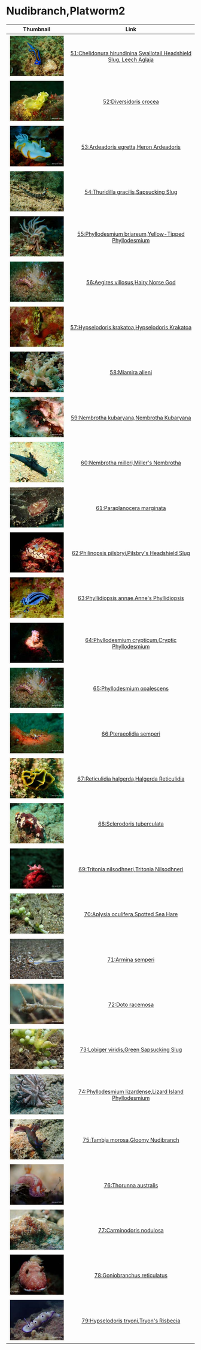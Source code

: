 # Nudibranch,Platworm2

| Thumbnail | Link |
| :---: | :---: |
| ![](../../.gitbook/assets/small-chelidonura-hirundinina.jpg)  | [51:Chelidonura hirundinina,Swallotail Headshield Slug, Leech Aglaja](51-chelidonura-hirundinina-swallotail-headshield-slug-leech-aglaja.md) |
| ![](../../.gitbook/assets/small-diversidoris-crocea.jpg)  | [52:Diversidoris crocea](52-diversidoris-crocea.md) |
| ![](../../.gitbook/assets/small-heron-ardeadoris.jpg)  | [53:Ardeadoris egretta,Heron Ardeadoris](53-ardeadoris-egretta-heron-ardeadoris.md) |
| ![](../../.gitbook/assets/small-thuridilla-gracilis.jpg)  | [54:Thuridilla gracilis,Sapsucking Slug](54-thuridilla-gracilis-sapsucking-slug.md) |
| ![](../../.gitbook/assets/small-yellow-tipped-phyllodesmium.jpg)  | [55:Phyllodesmium briareum,Yellow-Tipped Phyllodesmium](55-phyllodesmium-briareum-yellow-tipped-phyllodesmium.md) |
| ![](../../.gitbook/assets/small-aegires-villosus-the-red-one.jpg)  | [56:Aegires villosus,Hairy Norse God](56-aegires-villosus-hairy-norse-god.md) |
| ![](../../.gitbook/assets/small-hypselodoris-krakatoa.jpg)  | [57:Hypselodoris krakatoa,Hypselodoris Krakatoa](57-hypselodoris-krakatoa-hypselodoris-krakatoa.md) |
| ![](../../.gitbook/assets/small-miamira-alleni.jpg)  | [58:Miamira alleni](58-miamira-alleni.md) |
| ![](../../.gitbook/assets/small-nembrotha-kubaryana.jpg)  | [59:Nembrotha kubaryana,Nembrotha Kubaryana](59-nembrotha-kubaryana-nembrotha-kubaryana.md) |
| ![](../../.gitbook/assets/small-nembrotha-milleri.jpg)  | [60:Nembrotha milleri,Miller's Nembrotha](60-nembrotha-milleri-millers-nembrotha.md) |
| ![](../../.gitbook/assets/small-paraplanocera-marginata.jpg)  | [61:Paraplanocera marginata](61-paraplanocera-marginata.md) |
| ![](../../.gitbook/assets/small-philinopsis-pilsbryi.jpg)  | [62:Philinopsis pilsbryi,Pilsbry's Headshield Slug](62-philinopsis-pilsbryi-pilsbrys-headshield-slug.md) |
| ![](../../.gitbook/assets/small-phyllidiopsis-annae.jpg)  | [63:Phyllidiopsis annae,Anne's Phyllidiopsis](63-phyllidiopsis-annae-annes-phyllidiopsis.md) |
| ![](../../.gitbook/assets/small-phyllodesmium-crypticum.jpg)  | [64:Phyllodesmium crypticum,Cryptic Phyllodesmium](64-phyllodesmium-crypticum-cryptic-phyllodesmium.md) |
| ![](../../.gitbook/assets/small-phyllodesmium-opalescens-the-white-one.jpg)  | [65:Phyllodesmium opalescens](65-phyllodesmium-opalescens.md) |
| ![](../../.gitbook/assets/small-pteraeolidia-semperi.jpg)  | [66:Pteraeolidia semperi](66-pteraeolidia-semperi.md) |
| ![](../../.gitbook/assets/small-reticulidia-halgerda.jpg)  | [67:Reticulidia halgerda,Halgerda Reticulidia](67-reticulidia-halgerda-halgerda-reticulidia.md) |
| ![](../../.gitbook/assets/small-sclerodoris-tuberculata.jpg)  | [68:Sclerodoris tuberculata](68-sclerodoris-tuberculata.md) |
| ![](../../.gitbook/assets/small-tritonia-nilsodhneri.jpg)  | [69:Tritonia nilsodhneri,Tritonia Nilsodhneri](69-tritonia-nilsodhneri-tritonia-nilsodhneri.md) |
| ![](../../.gitbook/assets/small-aplysia-oculifera.jpg)  | [70:Aplysia oculifera,Spotted Sea Hare](70-aplysia-oculifera-spotted-sea-hare.md) |
| ![](../../.gitbook/assets/small-armina-semperi.jpg)  | [71:Armina semperi](71-armina-semperi.md) |
| ![](../../.gitbook/assets/small-doto-racemosa.jpg)  | [72:Doto racemosa](72-doto-racemosa.md) |
| ![](../../.gitbook/assets/small-lobiger-viridis.jpg)  | [73:Lobiger viridis,Green Sapsucking Slug](73-lobiger-viridis-green-sapsucking-slug.md) |
| ![](../../.gitbook/assets/small-phyllodesmium-lizardense.jpg)  | [74:Phyllodesmium lizardense,Lizard Island Phyllodesmium](74-phyllodesmium-lizardense-lizard-island-phyllodesmium.md) |
| ![](../../.gitbook/assets/small-tambja-morosa.jpg)  | [75:Tambja morosa,Gloomy Nudibranch](75-tambja-morosa-gloomy-nudibranch.md) |
| ![](../../.gitbook/assets/small-thorunna-australis.jpg)  | [76:Thorunna australis](76-thorunna-australis.md) |
| ![](../../.gitbook/assets/small-carminodoris-nodulosa.jpg)  | [77:Carminodoris nodulosa](77-carminodoris-nodulosa.md) |
| ![](../../.gitbook/assets/small-goniobranchus-reticulatus.jpg)  | [78:Goniobranchus reticulatus](78-goniobranchus-reticulatus.md) |
| ![](../../.gitbook/assets/small-hypselodoris-tryoni.jpg)  | [79:Hypselodoris tryoni,Tryon's Risbecia](79-hypselodoris-tryoni-tryons-risbecia.md) |



